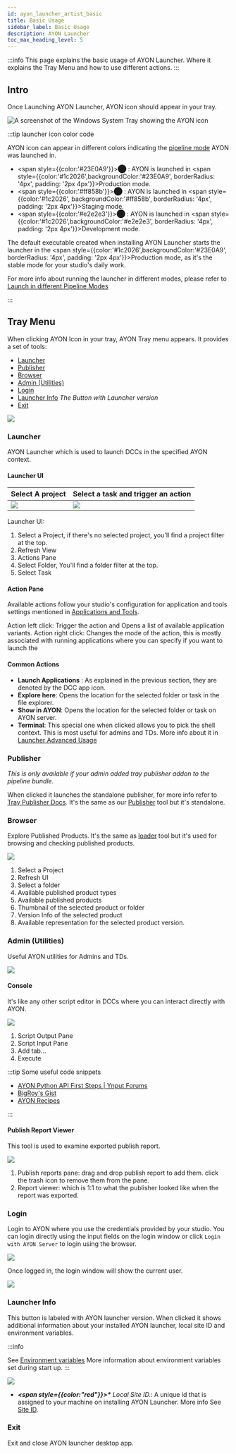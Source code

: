 ```yaml
---
id: ayon_launcher_artist_basic
title: Basic Usage
sidebar_label: Basic Usage
description: AYON Launcher
toc_max_heading_level: 5
---
```


:::info
This page explains the basic usage of AYON Launcher.
Where it explains the Tray Menu and how to use different actions.
:::

## Intro

<div class="row">
<div class="col">

Once Launching AYON Launcher, AYON icon should appear in your tray.

</div>
<div class="col">

![A screenshot of the Windows System Tray showing the AYON icon](assets/artist_systray.png)

</div>
</div>

:::tip launcher icon color code

AYON icon can appear in different colors indicating the [pipeline mode](admin_server_bundles_and_addons.md#pipeline-modes) AYON was launched in.
- <span style={{color:'#23E0A9'}}>⬤</span> : AYON is launched in <span style={{color:'#1c2026',backgroundColor:'#23E0A9', borderRadius: '4px', padding: '2px 4px'}}>Production</span> mode.
- <span style={{color:'#ff858b'}}>⬤</span> : AYON is launched in <span style={{color:'#1c2026', backgroundColor:'#ff858b', borderRadius: '4px', padding: '2px 4px'}}>Staging</span> mode.
- <span style={{color:'#e2e2e3'}}>⬤</span> : AYON is launched in <span style={{color:'#1c2026',backgroundColor:'#e2e2e3', borderRadius: '4px', padding: '2px 4px'}}>Development</span> mode.

The default executable created when installing AYON Launcher starts the launcher in  the <span style={{color:'#1c2026',backgroundColor:'#23E0A9', borderRadius: '4px', padding: '2px 4px'}}>Production</span> mode, as it's the stable mode for your studio's daily work.

For more info about running the launcher in different modes, please refer to [Launch in different Pipeline Modes](ayon_launcher_artist_advanced.md#launch-in-different-pipeline-modes)

:::

## Tray Menu
When clicking AYON Icon in your tray, AYON Tray menu appears.
It provides a set of tools: 

<div class="row">
<div class="col">

- [Launcher](#launcher)
- [Publisher](#publisher)
- [Browser](#browser)
- [Admin (Utilities)](#admin-utilities)
- [Login](#login)
- [Launcher Info](#launcher-info) *The Button with Launcher version*
- [Exit](#exit)

</div>
<div class="col">

![](assets/launcher/artist/tray_menu.png)

</div>
</div>

### Launcher

AYON Launcher which is used to launch DCCs in the specified AYON context.

#### Launcher UI

| Select A project | Select a task and trigger an action |
|--|--|
| ![](assets/launcher/artist/launcher_select_project.png) | ![](assets/launcher/artist/launcher_select_task.png) |

Launcher UI:
1. Select a Project, if there's no selected project, you'll find a project filter at the top.
2. Refresh View
3. Actions Pane
4. Select Folder, You'll find a folder filter at the top.
5. Select Task

#### Action Pane

Available actions follow your studio's configuration for application and tools settings mentioned in [Applications and Tools](addon_applications_admin.md).


Action left click: Trigger the action and Opens a list of available application variants.
Action right click: Changes the mode of the action, this is mostly associated with running applications where you can specify if you want to launch the 

#### Common Actions

- **Launch Applications** : As explained in the previous section, they are denoted by the DCC app icon.
- **Explore here**: Opens the location for the selected folder or task in the file explorer.
- **Show in AYON**: Opens the location for the selected folder or task on AYON server.
- **Terminal**: This special one when clicked allows you to pick the shell context. This is most useful for admins and TDs. More info about it in [Launcher Advanced Usage](ayon_launcher_artist_advanced.md)

### Publisher 

*This is only available if your admin added tray publisher addon to the pipeline bundle.*

When clicked it launches the standalone publisher, for more info refer to [Tray Publisher Docs](addon_traypublisher_artist.md).
It's the same as our [Publisher](artist_tools_publisher.md) tool but it's standalone.

### Browser
Explore Published Products.
It's the same as [loader](artist_tools_loader.md) tool but it's used for browsing and checking published products.

![](assets/launcher/artist/browser_ui.png)

1. Select a Project
2. Refresh UI
3. Select a folder
4. Available published product types
5. Available published products
6. Thumbnail of the selected product or folder
7. Version Info of the selected product
8. Available representation for the selected product version.

### Admin (Utilities)
<div class="row">
<div class="col">

Useful AYON utilities for Admins and TDs. 
</div>
<div class="col">

![](assets/launcher/artist/tray_menu_utilities.png)
</div>
</div>

#### Console
It's like any other script editor in DCCs where you can interact directly with AYON.

![](assets/launcher/artist/script_console.png)
1. Script Output Pane
2. Script Input Pane
3. Add tab...
4. Execute

:::tip Some useful code snippets

- [AYON Python API First Steps | Ynput Forums](https://community.ynput.io/t/ayon-python-api-first-steps/1278)
- [BigRoy's Gist](https://gist.github.com/BigRoy)
- [AYON Recipes](https://github.com/MustafaJafar/ayon-recipes)

:::

#### Publish Report Viewer
This tool is used to examine exported publish report.

![](assets/launcher/artist/publish_report_viewer.png)
1. Publish reports pane: drag and drop publish report to add them. click the trash icon to remove them from the pane.
2. Report viewer: which is 1:1 to what the publisher looked like when the report was exported.

### Login
Login to AYON where you use the credentials provided by your studio.
You can login directly using the input fields on the login window or click `Login with AYON Server` to login using the browser.

![](assets/launcher/artist/login_window.png)

Once logged in, the login window will show the current user.

![](assets/launcher/artist/login_window_2.png)

### Launcher Info
This button is labeled with AYON launcher version.
When clicked it shows additional information about your installed AYON launcher, local site ID and environment variables.

:::info

See [Environment variables](dev_launcher.md#environment-variables) More information about environment variables set during start up.
:::

![](assets/launcher/artist/AYON_info.png)

- *<strong><span style={{color:"red"}}>\*</span></strong> Local Site ID.*: A unique id that is assigned to your machine on installing AYON Launcher. More info See [Site ID](ayon_launcher_artist_advanced.md#site-id).

### Exit

Exit and close AYON launcher desktop app.
